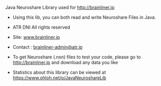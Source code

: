 Java Neuroshare Library used for http://brainliner.jp

* Using this lib, you can both read and write Neuroshare Files in Java.


* ATR DNI All rights reserved
* Site: www.brainliner.jp
* Contact : brainliner-admin@atr.jp
* To get Neuroshare (.nsn) files to test your code, please go to http://brainliner.jp and download any data you like
* Statistics about this library can be viewed at https://www.ohloh.net/p/JavaNeuroshareLib